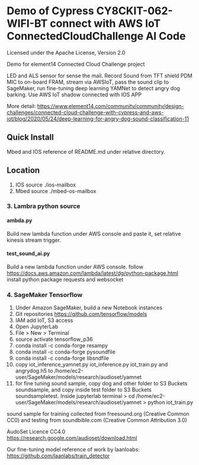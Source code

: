 # Demo of Cypress CY8CKIT-062-WIFI-BT connect with AWS IoT ConnectedCloudChallenge AI Code

Licensed under the Apache License, Version 2.0
 
Demo for element14  Connected Cloud Challenge project

LED and ALS sensor for sense the mail.
Record Sound from TFT shield PDM MIC to on-board FRAM, stream via AWSIoT, pass the sound clip to SageMaker, run fine-tuning deep learning YAMNet to detect angry dog barking.
Use AWS IoT shadow connected with IOS APP

More detail: 
https://www.element14.com/community/community/design-challenges/connected-cloud-challenge-with-cypress-and-aws-iot/blog/2020/05/24/deep-learning-for-angry-dog-sound-classification-11

## Quick Install 
Mbed and IOS reference of README.md under relative directory.


## Location
1. IOS source ./ios-mailbox
2. Mbed source ./mbed-os-mailbox

### 3. Lambra python source 
#### ambda.py
Build new lambda function under AWS console and paste it, set relative kinesis stream trigger.
#### test_sound_ai.py
Build a new lambda function under AWS console.
follow https://docs.aws.amazon.com/lambda/latest/dg/python-package.html
install python package requests and websocket

### 4. SageMaker Tensorflow
1. Under Amazon SageMaker, build a new Notebook instances
2. Git repositories https://github.com/tensorflow/models 
3. IAM add IoT, S3 access
4. Open JupyterLab
5. File > New > Terminal
6. source activate tensorflow_p36
7. conda install -c conda-forge resampy
8. conda install -c conda-forge pysoundfile
9. conda install -c conda-forge libsndfile
7. copy iot_inference_yamnet.py iot_inference.py iot_train.py and angrydog.h5 to /home/ec2-user/SageMaker/models/research/audioset/yamnet
8.  for fine tuning sound sample, copy dog and other folder to S3 Buckets soundsample, and copy inside test folder to S3 Buckets soundsampletest.
     Inside jupyterlab terminal      > cd /home/ec2-user/SageMaker/models/research/audioset/yamnet
                                                    > python iot_train.py
                                                    
                                                    
                                                    
sound sample for training collected from freesound.org (Creative Common CC0) and testing from soundbible.com (Creative Common Attribution 3.0)

AudoSet Licence CC4.0 https://research.google.com/audioset/download.html

Our fine-tuning model reference of work by laanloabs:
https://github.com/laanlabs/train_detector





